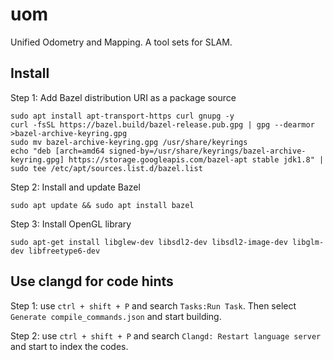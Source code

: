 # uom
Unified Odometry and Mapping. A tool sets for SLAM.

## Install

Step 1: Add Bazel distribution URI as a package source

```shell
sudo apt install apt-transport-https curl gnupg -y
curl -fsSL https://bazel.build/bazel-release.pub.gpg | gpg --dearmor >bazel-archive-keyring.gpg
sudo mv bazel-archive-keyring.gpg /usr/share/keyrings
echo "deb [arch=amd64 signed-by=/usr/share/keyrings/bazel-archive-keyring.gpg] https://storage.googleapis.com/bazel-apt stable jdk1.8" | sudo tee /etc/apt/sources.list.d/bazel.list
```


Step 2: Install and update Bazel

```shell
sudo apt update && sudo apt install bazel
```

Step 3: Install OpenGL library

```shell
sudo apt-get install libglew-dev libsdl2-dev libsdl2-image-dev libglm-dev libfreetype6-dev
```

## Use clangd for code hints

Step 1: use `ctrl + shift + P` and search `Tasks:Run Task`. Then select `Generate compile_commands.json` and start building.

Step 2:  use `ctrl + shift + P` and search `Clangd: Restart language server` and start to index the codes.
